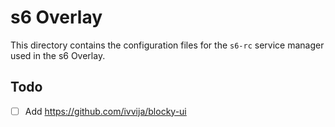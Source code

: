 # s6 Overlay

This directory contains the configuration files for the `s6-rc` service manager used in the s6 Overlay.

## Todo

- [ ] Add https://github.com/ivvija/blocky-ui